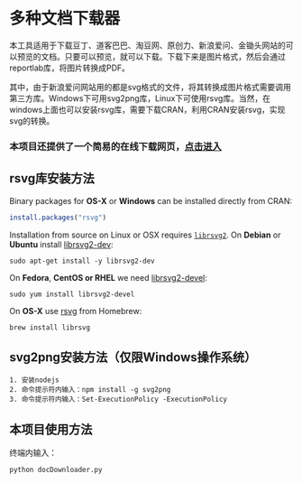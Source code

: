 # 多种文档下载器
本工具适用于下载豆丁、道客巴巴、淘豆网、原创力、新浪爱问、金锄头网站的可以预览的文档。只要可以预览，就可以下载。下载下来是图片格式，然后会通过reportlab库，将图片转换成PDF。

其中，由于新浪爱问网站用的都是svg格式的文件，将其转换成图片格式需要调用第三方库。Windows下可用svg2png库，Linux下可使用rsvg库。当然，在windows上面也可以安装rsvg库，需要下载CRAN，利用CRAN安装rsvg，实现svg的转换。

### 本项目还提供了一个简易的在线下载网页，[点击进入](http://129.211.158.185/)

## rsvg库安装方法
Binary packages for __OS-X__ or __Windows__ can be installed directly from CRAN:

```r
install.packages("rsvg")
```

Installation from source on Linux or OSX requires [`librsvg2`](https://developer.gnome.org/rsvg/). On __Debian__ or __Ubuntu__ install [librsvg2-dev](https://packages.debian.org/testing/librsvg2-dev):

```
sudo apt-get install -y librsvg2-dev
```

On __Fedora__, __CentOS or RHEL__ we need [librsvg2-devel](https://apps.fedoraproject.org/packages/librsvg2-devel):

```
sudo yum install librsvg2-devel
````

On __OS-X__ use [rsvg](https://github.com/Homebrew/homebrew-core/blob/master/Formula/librsvg.rb) from Homebrew:

```
brew install librsvg
```
## svg2png安装方法（仅限Windows操作系统）
```
1. 安装nodejs
2. 命令提示符内输入：npm install -g svg2png
3. 命令提示符内输入：Set-ExecutionPolicy -ExecutionPolicy 
```

## 本项目使用方法
终端内输入：
```
python docDownloader.py
```
